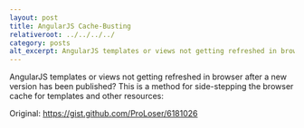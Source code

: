 ```yaml
---
layout: post
title: AngularJS Cache-Busting
relativeroot: ../../../../
category: posts
alt_excerpt: AngularJS templates or views not getting refreshed in browser after a new version has been published?
---
```


AngularJS templates or views not getting refreshed in browser after a new version has been published?
This is a method for side-stepping the browser cache for templates and other resources:

<script src="https://gist.github.com/mikkorepolainen/a81269c278bdfc96a7f7f7952c28e834.js"></script>

Original: <https://gist.github.com/ProLoser/6181026>
